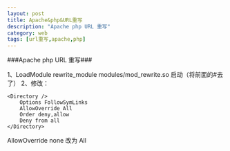 ```yaml
---
layout: post
title: Apache&php&URL重写
description: "Apache php URL 重写"
category: web
tags: [url重写,apache,php]
---
```

###Apache php URL 重写###

1、LoadModule rewrite_module modules/mod_rewrite.so 启动（将前面的#去了）
2、修改：

	<Directory />
		Options FollowSymLinks
		AllowOverride All
		Order deny,allow
		Deny from all
	</Directory>
	
AllowOverride none 改为 All